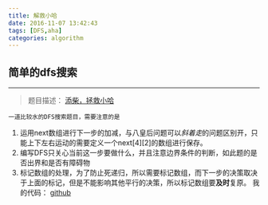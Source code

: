 ```yaml
---
title: 解救小哈
date: 2016-11-07 13:42:43
tags: [DFS,aha]
categories: algorithm
---
```

## 简单的dfs搜索
***
>题目描述：
> [添柴，拯救小哈](http://www.tianchai.org/problem-12032.html)

	一道比较水的DFS搜索题目，需要注意的是
1. 运用next数组进行下一步的加减，与八皇后问题可以*斜着走*的问题区别开，只能上下左右运动的需要定义一个next[4][2]的数组进行保存。
2. 编写DFS只关心当前这一步要做什么，并且注意边界条件的判断，如此题的是否出界和是否有障碍物
3. 标记数组的处理，为了防止死递归，所以需要标记数组，而下一步的决策取决于上面的标记，但是不能影响其他平行的决策，所以标记数组要**及时**复原。
我的代码： [github](https://github.com/ZhaoQiling/Algorithm/blob/master/%E5%95%8A%E5%93%88%E7%AE%97%E6%B3%95/%E8%A7%A3%E6%95%91%E5%B0%8F%E5%93%88.cpp)